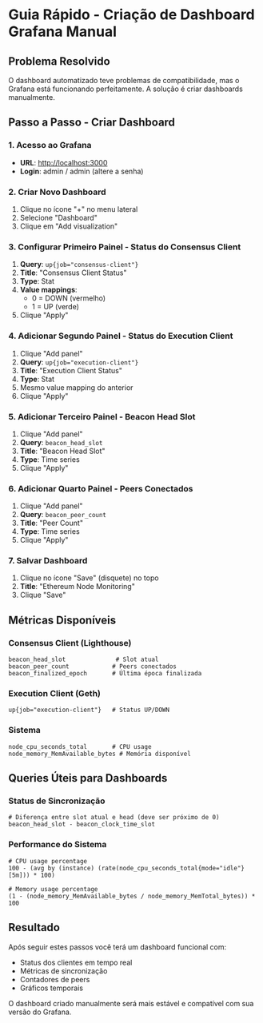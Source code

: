 # Guia Rápido - Criação de Dashboard Grafana Manual

## Problema Resolvido

O dashboard automatizado teve problemas de compatibilidade, mas o Grafana está funcionando perfeitamente. A solução é criar dashboards manualmente.

## Passo a Passo - Criar Dashboard

### 1. Acesso ao Grafana

- **URL**: <http://localhost:3000>
- **Login**: admin / admin (altere a senha)

### 2. Criar Novo Dashboard

1. Clique no ícone "+" no menu lateral
2. Selecione "Dashboard"
3. Clique em "Add visualization"

### 3. Configurar Primeiro Painel - Status do Consensus Client

1. **Query**: `up{job="consensus-client"}`
2. **Title**: "Consensus Client Status"
3. **Type**: Stat
4. **Value mappings**:
   - 0 = DOWN (vermelho)
   - 1 = UP (verde)
5. Clique "Apply"

### 4. Adicionar Segundo Painel - Status do Execution Client

1. Clique "Add panel"
2. **Query**: `up{job="execution-client"}`
3. **Title**: "Execution Client Status"
4. **Type**: Stat
5. Mesmo value mapping do anterior
6. Clique "Apply"

### 5. Adicionar Terceiro Painel - Beacon Head Slot

1. Clique "Add panel"
2. **Query**: `beacon_head_slot`
3. **Title**: "Beacon Head Slot"
4. **Type**: Time series
5. Clique "Apply"

### 6. Adicionar Quarto Painel - Peers Conectados

1. Clique "Add panel"
2. **Query**: `beacon_peer_count`
3. **Title**: "Peer Count"
4. **Type**: Time series
5. Clique "Apply"

### 7. Salvar Dashboard

1. Clique no ícone "Save" (disquete) no topo
2. **Title**: "Ethereum Node Monitoring"
3. Clique "Save"

## Métricas Disponíveis

### Consensus Client (Lighthouse)

```promql
beacon_head_slot              # Slot atual
beacon_peer_count            # Peers conectados
beacon_finalized_epoch       # Última época finalizada
```

### Execution Client (Geth)

```promql
up{job="execution-client"}   # Status UP/DOWN
```

### Sistema

```promql
node_cpu_seconds_total       # CPU usage
node_memory_MemAvailable_bytes # Memória disponível
```

## Queries Úteis para Dashboards

### Status de Sincronização

```promql
# Diferença entre slot atual e head (deve ser próximo de 0)
beacon_head_slot - beacon_clock_time_slot
```

### Performance do Sistema

```promql
# CPU usage percentage
100 - (avg by (instance) (rate(node_cpu_seconds_total{mode="idle"}[5m])) * 100)

# Memory usage percentage
(1 - (node_memory_MemAvailable_bytes / node_memory_MemTotal_bytes)) * 100
```

## Resultado

Após seguir estes passos você terá um dashboard funcional com:

- Status dos clientes em tempo real
- Métricas de sincronização
- Contadores de peers
- Gráficos temporais

O dashboard criado manualmente será mais estável e compatível com sua versão do Grafana.
